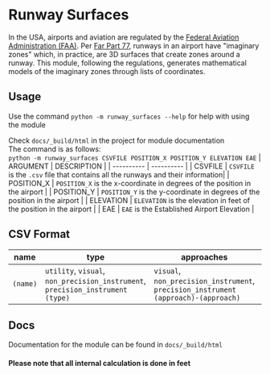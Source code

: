 # Runway Surfaces
In the USA, airports and aviation are regulated by the [Federal Aviation Administration (FAA)](https://www.faa.gov/). Per [Far Part 77](https://www.ecfr.gov/current/title-14/chapter-I/subchapter-E/part-77), runways in an airport have "imaginary zones" which, in practice, are 3D surfaces that create zones around a runway. This module, following the regulations, generates mathematical models of the imaginary zones through lists of coordinates.

## Usage
Use the command `python -m runway_surfaces --help` for help with using the module

Check `docs/_build/html` in the project for module documentation\
The command is as follows:\
`python -m runway_surfaces CSVFILE POSITION_X POSITION_Y ELEVATION EAE`
| ARGUMENT | DESCRIPTION |
| ---------- | ---------- |
| CSVFILE | `CSVFILE` is the `.csv` file that contains all the runways and their information|
| POSITION_X | `POSITION_X` is the x-coordinate in degrees of the position in the airport |
| POSITION_Y | `POSITION_Y` is the y-coordinate in degrees of the position in the airport |
| ELEVATION | `ELEVATION` is the elevation in feet of the position in the airport |
| EAE | `EAE` is the Established Airport Elevation |

## CSV Format

| name | type | approaches | coords | end_names | special_surface |
| ----- | ----- | ----- | ----- | ----- | ----- |
| `(name)` | `utility`, `visual`, `non_precision_instrument`, `precision_instrument` `(type)` | `visual`, `non_precision_instrument`,  `precision_instrument` `(approach)-(approach)` | `(x)_(y)_(x)_(y)` | `(name)-(name)` | `true\|TRUE`,`false\|FALSE` |

## Docs
Documentation for the module can be found in `docs/_build/html`

#### Please note that all internal calculation is done in feet